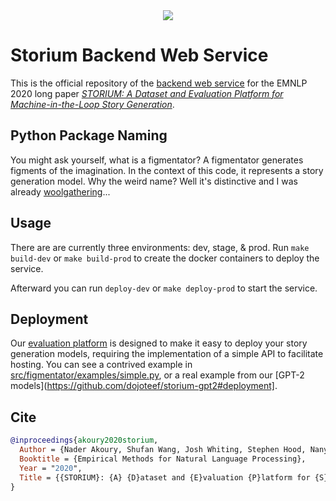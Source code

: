 <div align="center">
  <img src="https://storium.cs.umass.edu/static/figment.svg">
</div>

# Storium Backend Web Service

This is the official repository of the [backend web
service](https://storium.cs.umass.edu) for the EMNLP 2020 long paper *[STORIUM:
A Dataset and Evaluation Platform for Machine-in-the-Loop Story
Generation](https://arxiv.org/abs/2010.01717)*.

## Python Package Naming

You might ask yourself, what is a figmentator? A figmentator generates figments
of the imagination. In the context of this code, it represents a story
generation model. Why the weird name? Well it's distinctive and I was already
[woolgathering](https://github.com/dojoteef/storium-frontend)...


## Usage

There are are currently three environments: dev, stage, & prod. Run `make
build-dev` or `make build-prod` to create the docker containers to deploy the
service.

Afterward you can run `deploy-dev` or `make deploy-prod` to start the service.


## Deployment

Our [evaluation platform](https://storium.cs.umass.edu) is designed to make it
easy to deploy your story generation models, requiring the implementation of a
simple API to facilitate hosting. You can see a contrived example in
[src/figmentator/examples/simple.py](src/figmentator/examples/simple.py), or a
real example from our [GPT-2
models](https://github.com/dojoteef/storium-gpt2#deployment].


## Cite

```bibtex
@inproceedings{akoury2020storium,
  Author = {Nader Akoury, Shufan Wang, Josh Whiting, Stephen Hood, Nanyun Peng and Mohit Iyyer},
  Booktitle = {Empirical Methods for Natural Language Processing},
  Year = "2020",
  Title = {{STORIUM}: {A} {D}ataset and {E}valuation {P}latform for {S}tory {G}eneration}
}
```
